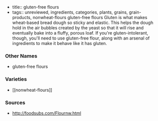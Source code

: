 - title:: gluten-free flours
- tags:: unreviewed, ingredients, categories, plants, grains, grain-products, nonwheat-flours
gluten-free flours Gluten is what makes wheat-based bread dough so sticky and elastic. This helps the dough hold in the air bubbles created by the yeast so that it will rise and eventually bake into a fluffy, porous loaf. If you're gluten-intolerant, though, you'll need to use gluten-free flour, along with an arsenal of ingredients to make it behave like it has gluten.

### Other Names

* gluten-free flours

### Varieties

* [[nonwheat-flours]]

### Sources
* http://foodsubs.com/Flournw.html
